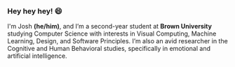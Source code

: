 ### Hey hey hey! 😄

I'm Josh **(he/him)**, and I’m a second-year student at **Brown University** studying Computer Science with interests in Visual Computing, Machine Learning, Design, and Software Principles. I’m also an avid researcher in the Cognitive and Human Behavioral studies, specifically in emotional and artificial intelligence.

<!--
**joshbenzon/joshbenzon** is a ✨ _special_ ✨ repository because its `README.md` (this file) appears on your GitHub profile.

Here are some ideas to get you started:

- 🔭 I’m currently working on ...
- 🌱 I’m currently learning ...
- 👯 I’m looking to collaborate on ...
- 🤔 I’m looking for help with ...
- 💬 Ask me about ...
- 📫 How to reach me: ...
- 😄 Pronouns: ...
- ⚡ Fun fact: ...
-->
